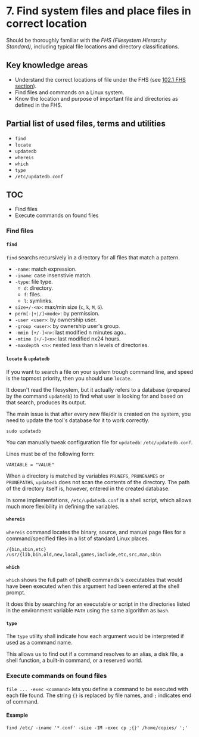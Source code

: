 # 7. Find system files and place files in correct location

Should be thoroughly familiar with the _FHS (Filesystem Hierarchy Standard)_, including typical file locations and directory classifications.

## Key knowledge areas

* Understand the correct locations of file under the FHS (see [102.1 FHS section](../102/1)).
* Find files and commands on a Linux system.
* Know the location and purpose of important file and directories as defined in the FHS.

## Partial list of used files, terms and utilities

* `find`
* `locate`
* `updatedb`
* `whereis`
* `which`
* `type`
* `/etc/updatedb.conf`

## TOC

* Find files
* Execute commands on found files

### Find files

#### `find`

`find` searchs recursively in a directory for all files that match a pattern.

* `-name`: match expression.
* `-iname`: case insenstivie match.
* `-type`: file type.
    * `d`: directory.
    * `f`: files.
    * `l`: symlinks.
* `size+/-<n>`: max/min size (`c`, `k`, `M`, `G`).
* `perm[-|+|/]<mode>`: by permission.
* `-user <user>`: by ownership user.
* `-group <user>`: by ownership user's group.
* `-mmin [+/-]<n>`: last modified n minutes ago..
* `-mtime [+/-]<n>`: last modified nx24 hours.
* `-maxdepth <n>`: nested less than n levels of directories.

#### `locate` & `updatedb`

If you want to search a file on your system trough command line, and speed is the topmost priority, then you should use `locate`.

It doesn't read the filesystem, but it actually refers to a database (prepared by the command `updatedb`) to find what user is looking for and based on that search, produces its output.

The main issue is that after every new file/dir is created on the system, you need to update the tool's database for it to work correctly.

```
sudo updatedb
```

You can manually tweak configuration file for `updatedb`: `/etc/updatedb.conf`.

Lines must be of the following form:

```
VARIABLE = "VALUE"
```

When a directory is matched by variables `PRUNEFS`, `PRUNENAMES` or `PRUNEPATHS`, `updatedb` does not scan the contents of the directory. The path of the directory itself is, however, entered in the created database.

In some implementations, `/etc/updatedb.conf` is a shell script, which allows much more flexibility in defining the variables.

#### `whereis`

`whereis` command locates the binary, source, and manual page files for a command/specified files in a list of standard Linux places.

```
/{bin,sbin,etc}
/usr/{lib,bin,old,new,local,games,include,etc,src,man,sbin
```

#### `which`

`which` shows the full path of (shell) commands's executables that would have been executed when this argument had been entered at the shell prompt.

It does this by searching for an executable or script in the directories listed in the environment variable `PATH` using the same algorithm as `bash`.

#### `type`

The `type` utility shall indicate how each argument would be interpreted if used as a command name.

This allows us to find out if a command resolves to an alias, a disk file, a shell function, a built-in command, or a reserved world.

### Execute commands on found files

`file ... -exec <command>` lets you define a command to be executed with each file found. The string `{}` is replaced by file names, and `;` indicates end of command.

#### Example

```
find /etc/ -iname '*.conf' -size -1M -exec cp ;{}' /home/copies/ ';'
```
